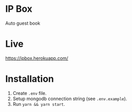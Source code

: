 # IP Box
Auto guest book

# Live
https://ipbox.herokuapp.com/

# Installation
1. Create `.env` file.
2. Setup mongodb connection string (see `.env.example`).
3. Run `yarn && yarn start`.
